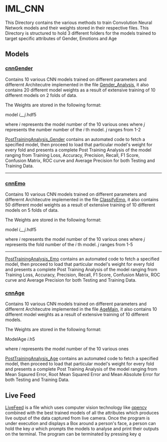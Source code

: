 # IML_CNN

This Directory contains the various methods to train Convolution Neural Network models and their weights stored in their respective files.
This Directory is structured to hold 3 different folders for the models trained to target specific attributes of Gender, Emotions and Age

## Models

### [cnnGender](https://drive.google.com/drive/folders/1NNoNN2kkXtEvrYv0Pf8gWdBw6Ej_EjoN)
Contains 10 various CNN models trained on different parameters and differernt Architecutre implemented in the file [Gender_Analysis](https://colab.research.google.com/drive/12K91YeH0N7NYk4sFxdVfOS1IzjAhjO12), it also contains 20 different model weights as a result of extensive training of 10 different models on 2 folds of data.


The Weights are stored in the following format:

model _i__j_.hdf5

where _i_ represents the model number of the 10 various ones
where _j_ represents the number number of the _i_ th model.  _j_ ranges from 1-2 

[PostTrainingAnalysis_Gender](https://colab.research.google.com/drive/16mPeYAQxAdWRzUX2I_XGARxPMnQzPz7_) contains an automated code to fetch a specified model, then proceed to load that particular model's weight for every fold and presents a complete Post Training Analysis of the model ranging from Training Loss, Accuracy, Precision, Recall, F1 Score, Confusion Matrix, ROC curve and Average Precision for both Testing and Training Data.

---

### [cnnEmo](https://drive.google.com/drive/folders/1qBXOaSn4MG-fUJRXoFj1JRx7ydlhH5Vg)
Contains 10 various CNN models trained on different parameters and differernt Architecutre implemented in the file [ClassifyEmo](https://colab.research.google.com/drive/1FAjjuVOQQ0nMAADh2JxzIQhHkufhXgs2), it also contains 50 different model weights as a result of extensive training of 10 different models on 5 folds of data.

The Weights are stored in the following format:

model _i__j_.hdf5 

where _i_ represents the model number of the 10 various ones
where _j_ represents the fold number of the _i_ th model. _j_ ranges from 1-5 

---

[PostTrainingAnalysis_Emo](https://colab.research.google.com/drive/1xm8nlxiFpwccshg6TiZoc-W8eFQMmzpL) contains an automated code to fetch a specified model, then proceed to load that particular model's weight for every fold and presents a complete Post Training Analysis of the model ranging from Training Loss, Accuracy, Precision, Recall, F1 Score, Confusion Matrix, ROC curve and Average Precision for both Testing and Training Data.

### [cnnAge](https://drive.google.com/drive/folders/1Ih5R9pCIPm26U1ZmoJ9MVU4Xf2sZV3fu)
Contains 10 various CNN models trained on different parameters and differernt Architecutre implemented in the file [AgeMain](https://colab.research.google.com/drive/1JtJzP8_UeJtT6EOMmqePHmgguFzzf5Fo), it also contains 10 different model weights as a result of extensive training of 10 different models.

The Weights are stored in the following format:

ModelAge _i_.h5

where _i_ represents the model number of the 10 various ones

[PostTrainingAnalysis_Age](https://colab.research.google.com/drive/1jlcT34X_fcjrDAjs8ORHD-Yx2mk4iYr2) contains an automated code to fetch a specified model, then proceed to load that particular model's weight for every fold and presents a complete Post Training Analysis of the model ranging from Mean Sqaured Error, Root Mean Squared Error and Mean Absolute Error for both Testing and Training Data.

## Live Feed
[LiveFeed]() is a file which uses computer vision technology like [opencv](https://pypi.org/project/opencv-python/) combined with the best trained models of all the attributes which produces live output of the data captured from live camera.
Once the program is under execution and displays a Box around a person's face, a person can hold the key _a_ which prompts the models to analyse and print their outputs on the terminal. The program can be terminated by pressing key _q_
